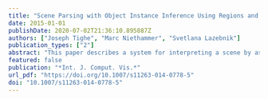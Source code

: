 ```yaml
---
title: "Scene Parsing with Object Instance Inference Using Regions and Per-exemplar Detectors"
date: 2015-01-01
publishDate: 2020-07-02T21:36:10.895887Z
authors: ["Joseph Tighe", "Marc Niethammer", "Svetlana Lazebnik"]
publication_types: ["2"]
abstract: "This paper describes a system for interpreting a scene by assigning a semantic label at every pixel and inferring the spatial extent of individual object instances together with their occlusion relationships. First we present a method for labeling each pixel aimed at achieving broad coverage across hundreds of object categories, many of them sparsely sampled. This method combines region-level features with per-exemplar sliding window detectors. Unlike traditional bounding box detectors, per-exemplar detectors perform well on classes with little training data and high intra-class variation, and they allow object masks to be transferred into the test image for pixel-level segmentation. Next, we use per-exemplar detections to generate a set of candidate object masks for a given test image. We then select a subset of objects that explain the image well and have valid overlap relationships and occlusion ordering. This is done by minimizing an integer quadratic program either using a greedy method or a standard solver. We alternate between using the object predictions to refine the pixel labels and using the pixel labels to improve the object predictions. The proposed system obtains promising results on two challenging subsets of the LabelMe dataset, the largest of which contains 45,676 images and 232 classes."
featured: false
publication: "*Int. J. Comput. Vis.*"
url_pdf: "https://doi.org/10.1007/s11263-014-0778-5"
doi: "10.1007/s11263-014-0778-5"
---
```


